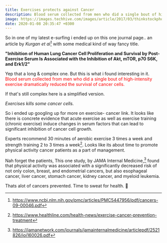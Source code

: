 ```yaml
---
title: Exercises protects against Cancer
description: Blood serum collected from men who did a single bout of high-intensity exercise dramatically reduced the survival of cancer cells.
image: https://images.techhive.com/images/article/2017/03/thinkstockphotos-480562701-100713167-large.jpg
date: 2020-01-08 20:35:47 +0300
---
```


So in one of my latest e-surfing i ended up on this one journal page..  an article by *Kurgan et al*[^1] with some medical kind of way fancy title.

**"Inhibition of Human Lung Cancer Cell Proliferation and Survival by Post-Exercise Serum Is Associated with the Inhibition of Akt, mTOR, p70 S6K, and Erk1/2"**

Yep that a long & complex one. But this is what i found interesting in it.
 <justify><span style="color:red">Blood serum collected from men who did a single bout of high-intensity exercise dramatically reduced the survival of cancer cells.</span></justify>
 
If that's still complex here is a simplified version.

*Exercises kills some cancer cells.*


So i ended up googling up for more on exercise- cancer link. 
It looks like there is concrete evidence that acute exercise as well as exercise training (chronic exercise) induce changes in serum factors that can lead to significant inhibition of cancer cell growth.

Experts recommend 30 minutes of aerobic exercise 3 times a week and strength training 2 to 3 times a week[^2].
Looks like its about time to promote physical activity cancer patients as a part of management. 

Nah forget the patients, This one study, by JAMA Internal Medicine,[^3] found that physical activity was associated with a significantly decreased risk of not only colon, breast, and endometrial cancers, but also esophageal cancer, liver cancer, stomach cancer, kidney cancer, and myeloid leukemia. 

Thats alot of cancers prevented. Time to sweat for health. :muscle:

[^1]: https://www.ncbi.nlm.nih.gov/pmc/articles/PMC5447956/pdf/cancers-09-00046.pdf
[^2]: https://www.healthline.com/health-news/exercise-cancer-prevention-treatment
[^3]: https://jamanetwork.com/journals/jamainternalmedicine/articlepdf/2521826/ioi160026.pdf



